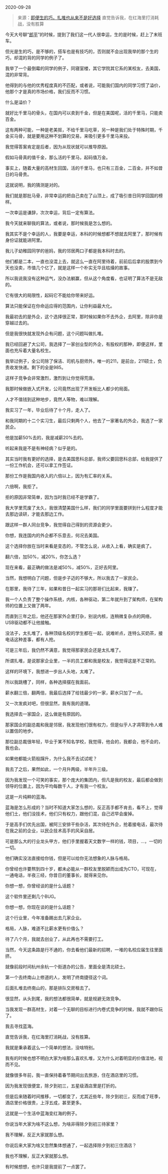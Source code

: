 2020-09-28

> 来源：[即便生的巧，扎堆也从来不是好选择](http://mp.weixin.qq.com/s?__biz=MzU3NDc5Nzc0NQ==&mid=2247493321&idx=1&sn=5e53e6cd2e09594da1be5b912fe05a46&chksm=fd2e4417ca59cd0140fd3c7600286f36670311049c86decc448ad6db366b6a5db3a25ea00c81&scene=27#wechat_redirect)
> 直觉告诉我，在红海里打消耗战，没有胜算

今天大号聊“[郎平](https://mp.weixin.qq.com/s?__biz=MzU0MjYwNDU2Mw==&mid=2247492561&idx=1&sn=4f1e63b272c56fdc1953edb55d49ef2e&chksm=fb1a8fadcc6d06bbe7fbbc663d27e8c4683cc939729131a4ef354503e4cde1ffb94ed2487193&token=1413536977&lang=zh_CN&scene=21#wechat_redirect)”的时候，提到了我们这一代人很幸运，生的是时候，赶上了末班车。  

  

但光是生的巧，是不够的，搭车也是有技巧的，否则就不会出现我举的那个生的巧，却混的背的同学的例子了。

  

我举了一个最倒霉的同学的例子，同寝室楼，其它学院其它系的某校友，去美国，混的非常背。  

  

他得到的与他的优秀程度真的不匹配，或者说，可能我们国内的同学习惯了溢价，他那个才是真的市场价格，我们反而不习惯。  

  

什么是溢价？  

  

就好比千里马的骨头，在国内可以卖到千金，但是在美国呢，活的千里马，只能卖百金。

  

这有两种可能，一种是老美抠，不给千里马吃草，另一种是我们处于特殊时期，千金买马骨，就是要用这种不划算的交易，来吸引更多千里马来投。

  

我觉得答案肯定是后者，因为从现状就可以推导原因。  

  

假如马骨真的值千金，那么活的千里马，起码值万金。

  

事实上，随着大量的高材生回国，活的千里马，也只有三百金，二百金，并不如昔日的马骨贵。

  

这就说明，我的猜测是对的。

  

我们就是那批马骨，非常幸运的把自己卖在了山顶上，成了吸引昔日同学回国的榜样。  

  

一次幸运是谦辞，次次幸运，背后一定有算法。  

  

我今天就来聊我的算法，或者说，那时候我是怎么想的。  

  

我其实不是个幸运的人，我要是幸运，本科的时候想都不想就去阿里了，那时候有身份证就能进阿里。  

  

我儿子幼稚园同学的爸妈，我的邻居两口子都是我本科时去的。  

  

他们都是二本，一直也没混上去，就这么一直在阿里待着，前前后后拿的股票到今天也没卖，市值几个亿了，就是这样一个朴实无华且枯燥的故事。

  

所以我说我没有这种运气，没办法躺赢，但从这个角度看，也证明了算法不是无敌的。  

  

它有很大的局限性，起码它不能给你带来好运。

  

算法只能保证在你命运应得的范围内，让你利益最大化。  

  

我最初去的是外企，这个选择很正常，那时候如果你不去外企，去阿里，除非你是穿越过去的。  

  

但是我很快就发现外企有问题，这个问题叫做扎堆。  

  

我已经回避了大公司，我选择了一家创业型的外企，有股权的那种，即便这样，里面也充斥着大量名校生。  

  

我举过例子，全公司除了保洁、司机与厨师外，唯一的211，是前台，211硕士，负责收发快递。剩下的全是985。

  

这样子竞争会非常激烈，激烈到让你觉得荒唐。  

  

我那时候做嵌入式开发，公司竟然出现了开发板比人都少的局面。  

  

人才不值钱到这种地步，竟然人等物，难以理解。  

  

我实习了一年，毕业后待了十个月，走人了。  

  

和我同期的十二个实习生，最后只剩两个人，他去了一家著名的外企，我选了一家民企。  

  

他是加薪50%去的，我是减薪20%去的。  

  

听起来我是不是有神经病？似乎是的。

  

其实当时我有更好的选择，是去美国思科总部，我师父要回思科总部，给我提供了一份工作机会，还可以拿工作签证。  

  

那份工作是我国内收入的六倍以上，因为有汇率的关系。  

  

六倍啊，我拒了。  

  

拒的原因非常简单，因为当时我已经不是学霸了。  

  

我大学里荒废了太久，我很清楚美国什么样，我们的同学里面要拼到什么程度才能去那边读研，才能去那边工作。  

  

跟这样一群人同台竞争，我觉得自己得到的资源会更少。  

  

你想，我连国内的外企都不乐意去，何况去美国。  

  

这个选择你放在当时来看是变态的，不管怎么说，从收入上看，确实是疯了。  

  

翻六倍，加50%，减20%，你怎么选？  

  

现在来看，最正确的做法是减50%，减50%，正好去阿里。

  

当然，我想明白了问题，但是步子迈的不够大，所以我去了一家民企。  

  

在那里，我待了三年，如果和昔日一起实习的那哥们比起来，我赚了。  

  

我一个人负责了整个操作系统，内核，各种驱动，第二年就升到了架构师，在架构师的位置上又做了两年。

  

而直到三年之后，他还在那家外企里打杂，别说内核，连稍微复杂点的网络，USB驱动都不让他接触。

  

没法子，太扎堆了，各种顶级名校的学生都在一起，说难听点，连特么买奶茶，接电话这种差事，都有人抢。

  

可是三年后，我仍然不满意，我觉得那家民企还是太扎堆了。  

  

所谓扎堆，是说那家企业里，一半的员工都和我是校友，我觉得这是不正常的。  

  

这样的环境下，我想进一步出人头地，太难了。  

  

所以我跳槽了，同样，各种选择摆在我面前。

  

薪水翻三倍，翻两倍，我最后选择了给钱最少的一家，薪水只加了一点。

  

又一次发疯对吧，但很显然，我有我的道理。

  

我选择去一家国企，这么做是有原因的。

  

那家国企的副总裁和我是邻居，我发现他们很有权力，但是似乎人才凋零到令人难以置信的地步。

  

那位副总裁很年轻，毕业于某不知名学校，我觉得，他会的，我都会，他不会的，我也会。  

  

如果他都能火箭般蹿升，为什么我不去试试呢？  

  

我去了之后，果然如此，一个月升两级，半年升三级。  

  

因为我发现一个可笑的事实，那个庞大的集团内，但凡是我的校友，最后都会做到领导的位置上，因为平均每数千人，才有我一个校友。

  

这是一片纯粹的蓝海。

  

蓝海是怎么形成的？当时不知道大家怎么想的，反正高手都不肯去，看不上，觉得他们土，他们没技术，他们只有权力，跟他们混，自己迟早会废掉。

  

于是高手们优先出国，被阿三安排干些杂活，其次待在外企，抢着接电话，最次待在我之前的企业，以民企技术高手的风采自居。

  

可是那么大的行业龙头甲方，他们手里握着天文数字一样的钱，项目，...，一切的一切。  

  

他们确实没法直接给你钱，但是可以给你无法想象的人脉与格局。  

  

你曾经也许要熬到四十岁，都未必能从一群校友里脱颖而出成为CTO，可现在，一通电话，半夜三经，你昔日的董事长，就得来见你。

  

你想一想，你曾经谈的是什么话题？

  

这个软件里还剩几个BUG。

  

你想一想，你现在谈的是什么话题？

  

这个行业里，今年准备踢出去几家企业。  

  

格局，人脉，难道不比薪水更有价值么？

  

待了八个月，我就去创业了，从此再也不需要打工。  

  

当然，今天这条路是行不通的，你去看他们最新的招聘，一堆的名校应届生往里面挤。  

  

就像前段时间杭州余杭一个街道办的公告，里面全是清北硕士。

  

第一个去终南山上修道的人，发明了终南捷径这个词。  

  

后面扎堆去终南山的，那是排队交房租去了。

  

很显然，从头到尾，我的想法都很简单，就是规避无效竞争。  

  

当我发现一群高材生，对着一个无聊的目标进行内卷式竞争的时候，我就不跟你玩了。

  

我去寻找蓝海。

  

直觉告诉我，在红海里打消耗战，没有胜算。  

  

我就是秉承着这么一个简单的想法，没啥特别。  

  

我有的时候也想不明白大家为啥那么喜欢扎堆，又为什么对着明显的价值洼地，视而不见。  

  

就像很多年前，我一直保持着春节期间出去旅游，住在酒店里的习惯。

  

因为我发现很便宜，除夕到初三，五星级酒店里是打折的。  

  

但是后来随着时间推移，一切都变了，尤其近些年，除夕到初三，反而成了旺季，酒店里价格很贵，上浮五成，甚至更多。  

  

这就是一个生活中蓝海变红海的例子。  

  

你说当年大家为啥不这么想，为啥非得除夕到初三待家里？  

  

我不理解，反正大家就那么想。

  

你说后来大家为啥又忽然集体想通了，一起选择除夕到初三住酒店？  

  

我也不理解，反正大家就那么想。

  

有时候想想，也许只是我提前了一点罢了。

